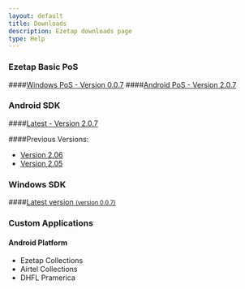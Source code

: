 ```yaml
---
layout: default
title: Downloads
description: Ezetap downloads page
type: Help
---
```


### Ezetap Basic PoS 

####[Windows PoS - Version 0.0.7]({{site.download_url}}/basic-pos/windows/ezetap_pos_windows_0_0_7.exe)
####[Android PoS - Version 2.0.7]({{site.download_url}}/basic-pos/android/ezetap_pos_android_2_0_7.apk)

### Android SDK

####[Latest - Version 2.0.7]({{site.download_url}}/client-sdk/android/ezetap_sdk_android_2_0_7.zip)

####Previous Versions:
* [Version 2.06]({{site.download_url}}/client-sdk/android/ezetap_sdk_android_2_0_6.zip)
* [Version 2.05]({{site.download_url}}/client-sdk/android/ezetap_sdk_android_2_0_5.zip)

### Windows SDK

####[Latest version <small>(version 0.0.7)</small>]({{site.download_url}}/client-sdk/windows/ezetap_sdk_windows_0_0_7.zip)

### Custom Applications 	

#### Android Platform
* Ezetap Collections 
* Airtel Collections
* DHFL Pramerica
